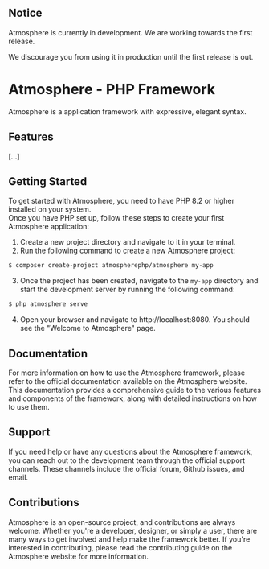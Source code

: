 ## Notice
Atmosphere is currently in development. We are working
towards the first release. 

We discourage you from using
it in production until the first release is out.

# Atmosphere - PHP Framework
Atmosphere is a application framework with expressive, elegant syntax.

## Features
[...]

## Getting Started
To get started with Atmosphere, you need to have PHP 8.2 or higher installed on your system. <br>
Once you have PHP set up, follow these steps to create your first Atmosphere application:

1. Create a new project directory and navigate to it in your terminal.
2. Run the following command to create a new Atmosphere project:
```bash
$ composer create-project atmospherephp/atmosphere my-app
```
3. Once the project has been created, navigate to the `my-app` directory and start the development server by running the following command:
```bash
$ php atmosphere serve
```

4. Open your browser and navigate to http://localhost:8080. You should see the "Welcome to Atmosphere" page.


## Documentation
For more information on how to use the Atmosphere framework, please refer to the official documentation available on the Atmosphere website. This documentation provides a comprehensive guide to the various features and components of the framework, along with detailed instructions on how to use them.

## Support
If you need help or have any questions about the Atmosphere framework, you can reach out to the development team through the official support channels. These channels include the official forum, Github issues, and email.

## Contributions
Atmosphere is an open-source project, and contributions are always welcome. Whether you're a developer, designer, or simply a user, there are many ways to get involved and help make the framework better. If you're interested in contributing, please read the contributing guide on the Atmosphere website for more information.



